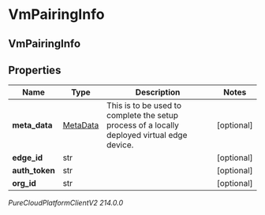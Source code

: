 # VmPairingInfo

## VmPairingInfo

## Properties

|Name | Type | Description | Notes|
|------------ | ------------- | ------------- | -------------|
| **meta_data** | [MetaData](MetaData) | This is to be used to complete the setup process of a locally deployed virtual edge device. | [optional] |
| **edge_id** | str |  | [optional] |
| **auth_token** | str |  | [optional] |
| **org_id** | str |  | [optional] |



_PureCloudPlatformClientV2 214.0.0_
